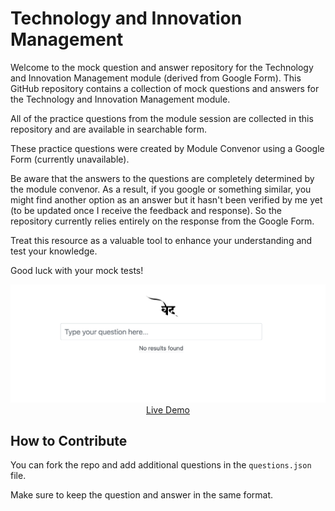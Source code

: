 # Technology and Innovation Management
Welcome to the mock question and answer repository for the Technology and Innovation Management module (derived from Google Form).  This GitHub repository contains a collection of mock questions and answers for the Technology and Innovation Management module.

All of the practice questions from the module session are collected in this repository and are available in searchable form.

These practice questions were created by Module Convenor using a Google Form (currently unavailable).

Be aware that the answers to the questions are completely determined by the module convenor. As a result, if you google or something similar, you might find another option as an answer but it hasn't been verified by me yet (to be updated once I receive the feedback and response). So the repository currently relies entirely on the response from the Google Form.

Treat this resource as a valuable tool to enhance your understanding and test your knowledge.

Good luck with your mock tests!
<center>
<img src="index-page-img.png" alt="index-page-img" style="zoom:50%;" />
<a href="https://esh07.github.io/Innovation-Technology-q-a/">Live Demo</a>
</center>

## How to Contribute

You can fork the repo and add additional questions in the `questions.json` file. 

Make sure to keep the question and answer in the same format.
